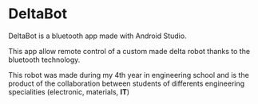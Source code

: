 # DeltaBot
DeltaBot is a bluetooth app made with Android Studio.

This app allow remote control of a custom made delta robot thanks to the bluetooth technology.

This robot was made during my 4th year in engineering school and is the product of the collaboration between students of differents engineering specialities (electronic, materials, **IT**)
